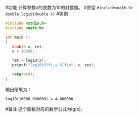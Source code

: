 #功能
计算参数x的底数为10的对数值。
#原型
`#include<math.h>`  
`double log10(double x)`
#实例
```c
#include <stdio.h>
#include <math.h>

int main ()
{
   double x, ret;
   x = 10000;

   ret = log10(x);
   printf("log10(%lf) = %lf\n", x, ret);

   return(0);
}
```
输出结果为：
```shell
log10(10000.000000) = 4.000000
```
#备注
这个函数对应的数学公式为lg(x)。
